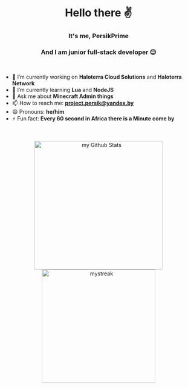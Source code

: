 <h1 align="center">Hello there ✌️</h1>
<h3 align="center">It's me, PersikPrime</h3>
<h3 align="center">And I am junior full-stack developer 😊</h3><br>

- 🔭 I’m currently working on **Haloterra Cloud Solutions** and **Haloterra Network**
- 🌱 I’m currently learning **Lua** and **NodeJS**
- 💬 Ask me about **Minecraft Admin things**
- 📫 How to reach me: **project.persik@yandex.by**
- 😄 Pronouns: **he/him**
- ⚡ Fun fact: **Every 60 second in Africa there is a Minute come by**

<br>

<p align="center">
<img width=340 src="https://github-readme-stats.vercel.app/api?username=persikprime&include_all_commits=true&count_private=true&show_icons=true&line_height=20&title_color=2B5BBD&icon_color=1124BB&text_color=A1A1A1&bg_color=0,000000,130F40" alt="my Github Stats"/> <img width=300 src="https://github-readme-streak-stats.herokuapp.com/?user=persikprime&theme=tokyonight" alt="mystreak"/></p>
